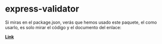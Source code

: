 
# express-validator

Si miras en el package.json, verás que hemos usado este paquete, el como usarlo, es solo mirar el código y el documento del enlace:

[**Link**](https://express-validator.github.io/docs)